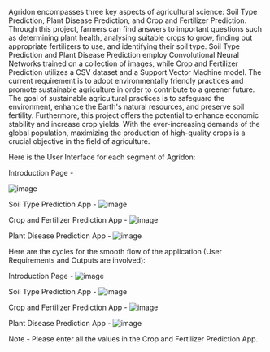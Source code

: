 Agridon encompasses three key aspects of agricultural science: Soil Type Prediction, Plant Disease Prediction, and Crop and Fertilizer Prediction. Through this project, farmers can find answers to important questions such as determining plant health, analysing suitable crops to grow, finding out appropriate fertilizers to use, and identifying their soil type. Soil Type Prediction and Plant Disease Prediction employ Convolutional Neural Networks trained on a collection of images, while Crop and Fertilizer Prediction utilizes a CSV dataset and a Support Vector Machine model.
The current requirement is to adopt environmentally friendly practices and promote sustainable agriculture in order to contribute to a greener future. The goal of sustainable agricultural practices is to safeguard the environment, enhance the Earth's natural resources, and preserve soil fertility.
Furthermore, this project offers the potential to enhance economic stability and increase crop yields. With the ever-increasing demands of the global population, maximizing the production of high-quality crops is a crucial objective in the field of agriculture.


Here is the User Interface for each segment of Agridon:

Introduction Page - 


![image](https://github.com/SajiniVaradharajan/Agridon---Agricultural-Bot/assets/111878080/8bbe9cd6-480d-4830-afe3-3d4574afb1b2)




Soil Type Prediction App - ![image](https://github.com/SajiniVaradharajan/Agridon---Agricultural-Bot/assets/111878080/29cd9710-b19c-4911-9bc9-14cdbf6ad86c)




Crop and Fertilizer Prediction App - ![image](https://github.com/SajiniVaradharajan/Agridon---Agricultural-Bot/assets/111878080/c304315f-cd2e-41bd-a3af-b2ab975f3f45)


Plant Disease Prediction App - ![image](https://github.com/SajiniVaradharajan/Agridon---Agricultural-Bot/assets/111878080/58ed8db9-884e-4a44-af85-743210513a46)


Here are the cycles for the smooth flow of the application (User Requirements and Outputs are involved):


Introduction Page - ![image](https://github.com/SajiniVaradharajan/Agridon---Agricultural-Bot/assets/111878080/7506a537-8b60-4b6f-91c0-08c48b4f1a4a)



Soil Type Prediction App - ![image](https://github.com/SajiniVaradharajan/Agridon---Agricultural-Bot/assets/111878080/2917e16e-5939-4bb5-a970-eaf826d4bddb)



Crop and Fertilizer Prediction App - ![image](https://github.com/SajiniVaradharajan/Agridon---Agricultural-Bot/assets/111878080/bde94ecb-4134-4b04-8fd8-7366d23d454e)



Plant Disease Prediction App - ![image](https://github.com/SajiniVaradharajan/Agridon---Agricultural-Bot/assets/111878080/c48c3c70-124c-444e-bd22-34ea4eccfbce)


Note - Please enter all the values in the Crop and Fertilizer Prediction App.







